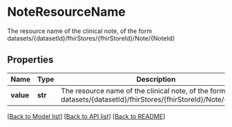 # NoteResourceName

The resource name of the clinical note, of the form datasets/{datasetId}/fhirStores/{fhirStoreId}/Note/{NoteId}

## Properties
Name | Type | Description | Notes
------------ | ------------- | ------------- | -------------
**value** | **str** | The resource name of the clinical note, of the form datasets/{datasetId}/fhirStores/{fhirStoreId}/Note/{NoteId} | 

[[Back to Model list]](../README.md#documentation-for-models) [[Back to API list]](../README.md#documentation-for-api-endpoints) [[Back to README]](../README.md)


